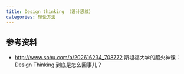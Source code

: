 ```yaml
---
title: Design thinking （设计思维）
categories: 理论方法
---
```





## 参考资料

- http://www.sohu.com/a/202616234_708772  斯坦福大学的超火神课： Design Thinking 到底是怎么回事儿？ 